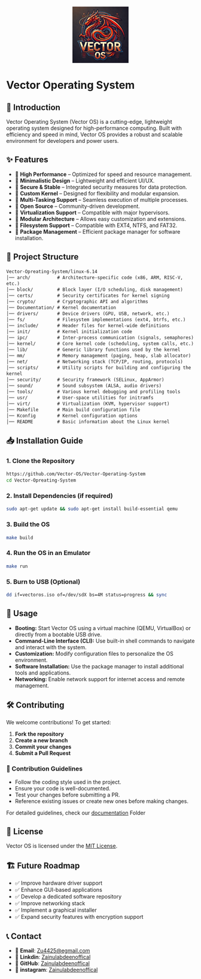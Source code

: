 <p align="center">
  <img src="https://raw.githubusercontent.com/Vector-OS/Vector-Operating-System/refs/heads/main/public/image/logo/OS-Logo.webp" alt="OS Logo" width="150" height="150"/>
</p>

# Vector Operating System

## 🚀 Introduction
Vector Operating System (Vector OS) is a cutting-edge, lightweight operating system designed for high-performance computing. Built with efficiency and speed in mind, Vector OS provides a robust and scalable environment for developers and power users.

## ✨ Features
- 🔹 **High Performance** – Optimized for speed and resource management.
- 🔹 **Minimalistic Design** – Lightweight and efficient UI/UX.
- 🔹 **Secure & Stable** – Integrated security measures for data protection.
- 🔹 **Custom Kernel** – Designed for flexibility and modular expansion.
- 🔹 **Multi-Tasking Support** – Seamless execution of multiple processes.
- 🔹 **Open Source** – Community-driven development.
- 🔹 **Virtualization Support** – Compatible with major hypervisors.
- 🔹 **Modular Architecture** – Allows easy customization and extensions.
- 🔹 **Filesystem Support** – Compatible with EXT4, NTFS, and FAT32.
- 🔹 **Package Management** – Efficient package manager for software installation.

## 📂 Project Structure
```
Vector-Opreating-System/linux-6.14
│── arch/          # Architecture-specific code (x86, ARM, RISC-V, etc.)
│── block/         # Block layer (I/O scheduling, disk management)
│── certs/         # Security certificates for kernel signing
│── crypto/        # Cryptographic API and algorithms
│── Documentation/ # Kernel documentation
│── drivers/       # Device drivers (GPU, USB, network, etc.)
│── fs/            # Filesystem implementations (ext4, btrfs, etc.)
│── include/       # Header files for kernel-wide definitions
│── init/          # Kernel initialization code
│── ipc/           # Inter-process communication (signals, semaphores)
│── kernel/        # Core kernel code (scheduling, system calls, etc.)
│── lib/           # Generic library functions used by the kernel
│── mm/            # Memory management (paging, heap, slab allocator)
│── net/           # Networking stack (TCP/IP, routing, protocols)
│── scripts/       # Utility scripts for building and configuring the kernel
│── security/      # Security framework (SELinux, AppArmor)
│── sound/         # Sound subsystem (ALSA, audio drivers)
│── tools/         # Various kernel debugging and profiling tools
│── usr/           # User-space utilities for initramfs
│── virt/          # Virtualization (KVM, hypervisor support)
│── Makefile       # Main build configuration file
│── Kconfig        # Kernel configuration options
│── README         # Basic information about the Linux kernel
```
## 📥 Installation Guide
### 1. Clone the Repository
```sh
https://github.com/Vector-OS/Vector-Operating-System
cd Vector-Opreating-System
```
### 2. Install Dependencies (if required)
```sh
sudo apt-get update && sudo apt-get install build-essential qemu
```
### 3. Build the OS
```sh
make build
```
### 4. Run the OS in an Emulator
```sh
make run
```
### 5. Burn to USB (Optional)
```sh
dd if=vectoros.iso of=/dev/sdX bs=4M status=progress && sync
```

## 📌 Usage
- **Booting:** Start Vector OS using a virtual machine (QEMU, VirtualBox) or directly from a bootable USB drive.
- **Command-Line Interface (CLI):** Use built-in shell commands to navigate and interact with the system.
- **Customization:** Modify configuration files to personalize the OS environment.
- **Software Installation:** Use the package manager to install additional tools and applications.
- **Networking:** Enable network support for internet access and remote management.

## 🛠 Contributing
We welcome contributions! To get started:
1. **Fork the repository**
2. **Create a new branch**
3. **Commit your changes**
4. **Submit a Pull Request**

### 📝 Contribution Guidelines
- Follow the coding style used in the project.
- Ensure your code is well-documented.
- Test your changes before submitting a PR.
- Reference existing issues or create new ones before making changes.

For detailed guidelines, check our [documentation](https://github.com/Vector-OS/Vector-Operating-System/tree/main/linux-6.14/Documentation) Folder

## 📜 License
Vector OS is licensed under the [MIT License](LICENSE).

## 🏗 Future Roadmap
- ✅ Improve hardware driver support
- ✅ Enhance GUI-based applications
- ✅ Develop a dedicated software repository
- ✅ Improve networking stack
- ✅ Implement a graphical installer
- ✅ Expand security features with encryption support

## 📞 Contact  
- 📧 **Email**: Zu4425@egmail.com  
- 🔗 **Linkdin**: [Zainulabdeenoffical](https://www.linkedin.com/in/zain-ul-abdeen-130bab244/)
- 🔗 **GitHub**: [Zainulabdeenoffical](https://github.com/Zainulabdeenoffical)
- 🔗 **instagram**: [Zainulabdeenoffical](https://www.instagram.com/m.zainulabdeenoffical/)
